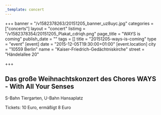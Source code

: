 ```yaml
---
_template: concert
---
```



+++
banner = "/v1582378263/20151205_banner_uz8uyc.jpg"
categories = ["concerts"]
layout = "concert"
listimg = "/v1582378354/20151205_Plakat_cdriqh.png"
page_title = "WAYS is coming"
publish_date = ""
tags = []
title = "20151205-ways-is-coming"
type = "event"
[event]
date = "2015-12-05T19:30:00+01:00"
[event.location]
city = "10559 Berlin"
name = "Kaiser-Friedrich-Gedächtniskirche"
street = "Händelallee 20"

+++
## Das große Weihnachtskonzert des Chores WAYS - With All Your Senses

S-Bahn Tiergarten, U-Bahn Hansaplatz

Tickets: 10 Euro, ermäßigt 8 Euro
